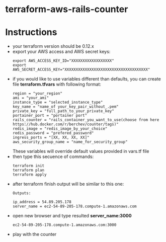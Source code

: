 # terraform-aws-rails-counter

# Instructions
- your terraform version should be 0.12.x
- export your AWS access and AWS secret keys:
  ```
  export AWS_ACCESS_KEY_ID="XXXXXXXXXXXXXXXXXX"
  export AWS_SECRET_ACCESS_KEY="XXXXXXXXXXXXXXXXXXXXXXXXXXXXXXXXXXXXX"
  ```
- if you would like to use variables different than defaults, you can create file **terraform.tfvars** with following format:
  ```
  region = "your_region"
  ami = "your_ami"
  instance_type = "selected_instance_type"
  key_name = "name_of your_key_pair_without_.pem"
  private_key = "full_path_to_your_private_key"
  portainer_port = "portainer port"
  rails_counter = "rails_container_you_want_to_use(choose from here https://hub.docker.com/r/berchev/counter/tags)"
  redis_image = "redis_image_by_your_choice"
  redis_password = "prefered_password"
  ingress_ports = "[XX, XX, XX, XX]"
  aws_security_group_name = "name_for_security_group"
  ``` 
  These variables will override default values provided in vars.tf file
- then type this secuence of commands:
  ```
  terraform init
  terraform plan
  terraform apply
  ```
- after terraform finish output will be similar to this one:
  ```
  Outputs:

  ip_address = 54.89.205.178
  server_name = ec2-54-89-205-178.compute-1.amazonaws.com
  ```
- open new browser and type resulted **server_name:3000**
  ```
  ec2-54-89-205-178.compute-1.amazonaws.com:3000
  ```
- play with the counter
